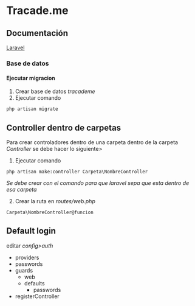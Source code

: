 # Tracade.me

## Documentación
[Laravel](https://laravel.com/docs/6.x)

### Base de datos

#### Ejecutar migracion
1. Crear base de datos *tracademe* 
2. Ejecutar comando
```
php artisan migrate
```

## Controller dentro de carpetas
Para crear controladores dentro de una carpeta dentro de la carpeta *Controller* se debe hacer lo siguiente>

1. Ejecutar  comando
```
php artisan make:controller Carpeta\NombreController
```

*Se debe crear con el comando para que laravel sepa que esta
     dentro de esa carpeta*
     
2. Crear la ruta en *routes/web.php*
 ```
 Carpeta\NombreController@funcion
 ```
 
 ## Default login
 editar *config>auth*
 
* providers 
* passwords
* guards
    * web
    * defaults
        * passwords
 * registerController